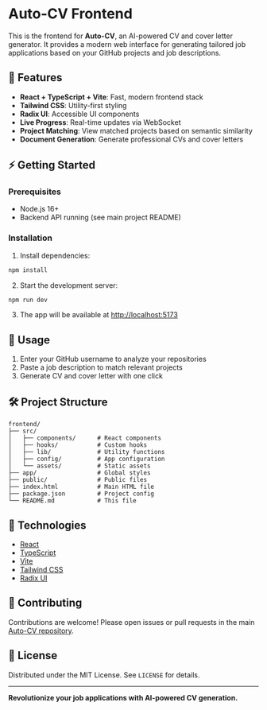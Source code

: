 
# Auto-CV Frontend

This is the frontend for **Auto-CV**, an AI-powered CV and cover letter generator. It provides a modern web interface for generating tailored job applications based on your GitHub projects and job descriptions.

## 🚀 Features

- **React + TypeScript + Vite**: Fast, modern frontend stack
- **Tailwind CSS**: Utility-first styling
- **Radix UI**: Accessible UI components
- **Live Progress**: Real-time updates via WebSocket
- **Project Matching**: View matched projects based on semantic similarity
- **Document Generation**: Generate professional CVs and cover letters

## ⚡ Getting Started

### Prerequisites

- Node.js 16+
- Backend API running (see main project README)

### Installation

1. Install dependencies:
  ```bash
  npm install
  ```
2. Start the development server:
  ```bash
  npm run dev
  ```
3. The app will be available at [http://localhost:5173](http://localhost:5173)

## 📝 Usage

1. Enter your GitHub username to analyze your repositories
2. Paste a job description to match relevant projects
3. Generate CV and cover letter with one click

## 🛠️ Project Structure

```
frontend/
├── src/
│   ├── components/      # React components
│   ├── hooks/           # Custom hooks
│   ├── lib/             # Utility functions
│   ├── config/          # App configuration
│   └── assets/          # Static assets
├── app/                 # Global styles
├── public/              # Public files
├── index.html           # Main HTML file
├── package.json         # Project config
└── README.md            # This file
```

## 🧩 Technologies

- [React](https://react.dev/)
- [TypeScript](https://www.typescriptlang.org/)
- [Vite](https://vitejs.dev/)
- [Tailwind CSS](https://tailwindcss.com/)
- [Radix UI](https://www.radix-ui.com/)

## 🤝 Contributing

Contributions are welcome! Please open issues or pull requests in the main [Auto-CV repository](https://github.com/chater-marzougui/Auto-CV).

## 📃 License

Distributed under the MIT License. See `LICENSE` for details.

---

**Revolutionize your job applications with AI-powered CV generation.**
